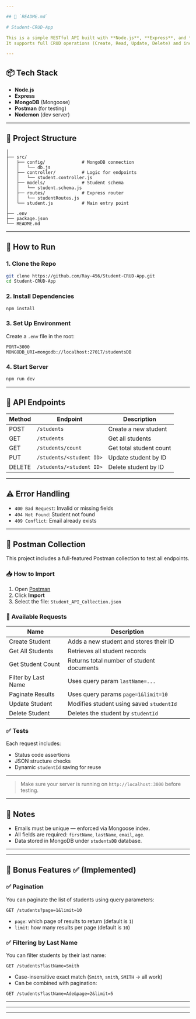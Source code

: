 ```yaml
---

## 📘 `README.md`

# Student-CRUD-App

This is a simple RESTful API built with **Node.js**, **Express**, and **MongoDB** for managing student records.  
It supports full CRUD operations (Create, Read, Update, Delete) and includes validation and error handling.

---
```


## 📦 Tech Stack

- **Node.js**
- **Express**
- **MongoDB** (Mongoose)
- **Postman** (for testing)
- **Nodemon** (dev server)

---

## 📁 Project Structure



```student-api/
│
├── src/
│   ├── config/              # MongoDB connection
│   │   └── db.js
│   ├── controller/          # Logic for endpoints
│   │   └── student.controller.js
│   ├── models/              # Student schema
│   │   └── student.schema.js
│   ├── routes/              # Express router
│   │   └── studentRoutes.js
│   └── student.js           # Main entry point
│
├── .env
├── package.json
└── README.md

````

---

## 🚀 How to Run

### 1. Clone the Repo

```bash
git clone https://github.com/Ray-456/Student-CRUD-App.git
cd Student-CRUD-App
````

### 2. Install Dependencies

```bash
npm install
```

### 3. Set Up Environment

Create a `.env` file in the root:

```env
PORT=3000
MONGODB_URI=mongodb://localhost:27017/studentsDB
```

### 4. Start Server

```bash
npm run dev
```

---

## 🔌 API Endpoints

| Method | Endpoint          | Description             |
| ------ | ----------------- | ----------------------- |
| POST   | `/students`       | Create a new student    |
| GET    | `/students`       | Get all students        |
| GET    | `/students/count` | Get total student count |
| PUT    | `/students/<student ID>`   | Update student by ID    |
| DELETE | `/students/<student ID>`   | Delete student by ID    |

---

## ⚠️ Error Handling

* `400 Bad Request`: Invalid or missing fields
* `404 Not Found`: Student not found
* `409 Conflict`: Email already exists

---

## 🧪 Postman Collection

This project includes a full-featured Postman collection to test all endpoints.

### 📥 How to Import

1. Open [Postman](https://www.postman.com/)
2. Click **Import**
3. Select the file: `Student_API_Collection.json`

### 📌 Available Requests

| Name                | Description                                  |
|---------------------|----------------------------------------------|
| Create Student      | Adds a new student and stores their ID       |
| Get All Students    | Retrieves all student records                |
| Get Student Count   | Returns total number of student documents    |
| Filter by Last Name | Uses query param `lastName=...`              |
| Paginate Results    | Uses query params `page=1&limit=10`          |
| Update Student      | Modifies student using saved `studentId`     |
| Delete Student      | Deletes the student by `studentId`           |

### ✅ Tests

Each request includes:
- Status code assertions
- JSON structure checks
- Dynamic `studentId` saving for reuse

---

> Make sure your server is running on `http://localhost:3000` before testing.

---

## 📝 Notes

* Emails must be unique — enforced via Mongoose index.
* All fields are required: `firstName`, `lastName`, `email`, `age`.
* Data stored in MongoDB under `studentsDB` database.

---


---

## 🎁 Bonus Features ✅ (Implemented)

### ✅ Pagination

You can paginate the list of students using query parameters:

```http
GET /students?page=1&limit=10
```

* `page`: which page of results to return (default is `1`)
* `limit`: how many results per page (default is `10`)

### ✅ Filtering by Last Name

You can filter students by their last name:

```http
GET /students?lastName=Smith
```

* Case-insensitive exact match (`Smith`, `smith`, `SMITH` → all work)
* Can be combined with pagination:

```http
GET /students?lastName=Ade&page=2&limit=5
```

---


---


---
